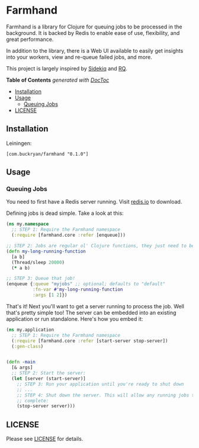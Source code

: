 # Farmhand

Farmhand is a library for Clojure for queuing jobs to be processed in the
background. It is backed by Redis to enable ease of use, flexibility, and great
performance.

In addition to the library, there is a Web UI available to easily get insights
into your workers, view and re-queue failed jobs, and more.

This project is largely inspired by
[Sidekiq](https://github.com/mperham/sidekiq) and
[RQ](https://github.com/nvie/rq).

<!-- START doctoc generated TOC please keep comment here to allow auto update -->
<!-- DON'T EDIT THIS SECTION, INSTEAD RE-RUN doctoc TO UPDATE -->
**Table of Contents**  *generated with [DocToc](https://github.com/thlorenz/doctoc)*

- [Installation](#installation)
- [Usage](#usage)
  - [Queuing Jobs](#queuing-jobs)
- [LICENSE](#license)

<!-- END doctoc generated TOC please keep comment here to allow auto update -->

## Installation

Leiningen:

```
[com.buckryan/farmhand "0.1.0"]
```

## Usage

### Queuing Jobs

You need to first have a Redis server running. Visit
[redis.io](https://redis.io/) to download.

Defining jobs is dead simple. Take a look at this:

```clojure
(ns my.namespace
  ;; STEP 1: Require the Farmhand namespace
  (:require [farmhand.core :refer [enqueue]))

;; STEP 2: Jobs are regular ol' Clojure functions, they just need to be public:
(defn my-long-running-function
  [a b]
  (Thread/sleep 20000)
  (* a b)

;; STEP 3: Queue that job!
(enqueue {:queue "myjobs" ;; optional; defaults to "default"
          :fn-var #'my-long-running-function
          :args [1 2]})
```

That's it! Next you'll want to get a server running to process the job. Well
that's pretty simple too! The server can be embedded into an existing
application or run standalone. Here's how you embed it:

```clojure
(ns my.application
  ;; STEP 1: Require the Farmhand namespace
  (:require [farmhand.core :refer [start-server stop-server])
  (:gen-class)


(defn -main
  [& args]
  ;; STEP 2: Start the server:
  (let [server (start-server)]
    ;; STEP 3: Run your application until you're ready to shut down
    ;; ...
    ;; STEP 4: Shut down the server. This will allow any running jobs to
    ;; complete:
    (stop-server server)))
```

## LICENSE

Please see [LICENSE](https://github.com/b-ryan/farmhand/blob/master/LICENSE)
for details.
